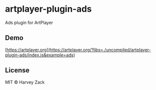 # artplayer-plugin-ads

Ads plugin for ArtPlayer

## Demo

[https://artplayer.org](https://artplayer.org/?libs=./uncompiled/artplayer-plugin-ads/index.js&example=ads)

## License

MIT © Harvey Zack
